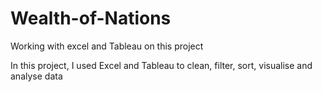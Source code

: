 # Wealth-of-Nations
Working with excel and Tableau on this project

In this project, I used Excel and Tableau to clean, filter, sort, visualise and analyse data
